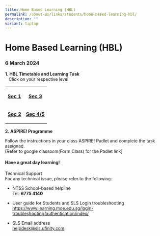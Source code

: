 ```yaml
---
title: Home Based Learning (HBL)
permalink: /about-us/links/students/home-based-learning-hbl/
description: ""
variant: tiptap
---
```

<h1>Home Based Learning (HBL)</h1>
<h3><strong>6 March 2024</strong></h3>
<p><strong>1.&nbsp;HBL Timetable and Learning Task</strong>
<br>&nbsp; &nbsp;Click on your respective level</p>
<table>
<tbody>
<tr>
<th rowspan="1" colspan="1">
<p><a href="https://docs.google.com/spreadsheets/d/1VfpGWUnaIvY2oI43ixqEdKVKRdBDdgA71Zwx2c2xJKY/edit?usp=sharing" rel="noopener noreferrer nofollow" target="_blank">Sec 1</a>
</p>
</th>
<th rowspan="1" colspan="1">
<p><strong><a href="https://docs.google.com/spreadsheets/d/1tnpmy5qpCxoypttooVqdRvwpIVVlnFSp/edit?usp=sharing&amp;ouid=111918605529837501284&amp;rtpof=true&amp;sd=true" rel="noopener noreferrer nofollow" target="_blank">Sec 3</a></strong>
</p>
</th>
</tr>
<tr>
<td rowspan="1" colspan="1">
<p><strong><a href="https://docs.google.com/spreadsheets/d/1O602xZNLazh029cl4DrLlxnTqUaEa0Hy/edit?usp=sharing&amp;ouid=111918605529837501284&amp;rtpof=true&amp;sd=true" rel="noopener noreferrer nofollow" target="_blank">Sec 2</a></strong>
</p>
</td>
<td rowspan="1" colspan="1">
<p><strong><a href="https://docs.google.com/spreadsheets/d/1cY6d7nOItPNHvzLHgoUxGCUbrLmkWVB-/edit?usp=sharing&amp;ouid=111918605529837501284&amp;rtpof=true&amp;sd=true" rel="noopener noreferrer nofollow" target="_blank">Sec 4/5</a></strong>
</p>
</td>
</tr>
</tbody>
</table>
<p><strong>2.&nbsp;ASPIRE! Programme</strong>
</p>
<p>Follow the instructions in your class ASPIRE! Padlet and complete the
task assigned.
<br>[Refer to google classoom(Form Class) for the Padlet link]</p>
<h4>Have a great day learning!</h4>
<p>Technical Support
<br>For any technical issue, please refer to the following:</p>
<ul data-tight="true" class="tight">
<li>
<p>NTSS School-based helpline
<br>Tel: <strong>6775 4140</strong>
</p>
</li>
<li>
<p>User guide for Students and SLS Login troubleshooting
<br><a href="https://www.learning.moe.edu.sg/login-troubleshooting/authentication/index/" rel="noopener noreferrer nofollow" target="_blank">https://www.learning.moe.edu.sg/login-troubleshooting/authentication/index/</a>
</p>
</li>
<li>
<p>SLS Email address
<br><a href="mailto:helpdesk@sls.ufinity.com" rel="noopener noreferrer nofollow" target="_blank">helpdesk@sls.ufinity.com</a>
</p>
</li>
</ul>
<p></p>